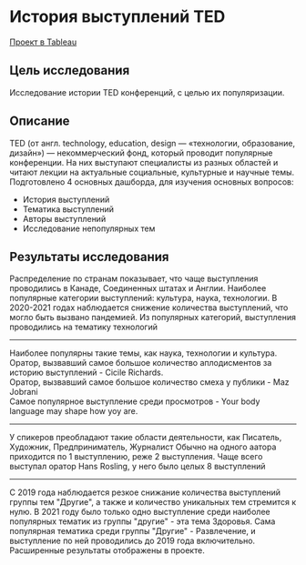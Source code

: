 # История выступлений TED
[Проект в Tableau](https://public.tableau.com/views/project_17294301277460/sheet24?:language=en-US&:sid=&:redirect=auth&:display_count=n&:origin=viz_share_link)
## Цель исследования
Исследование истории TED конференций, с целью их популяризации.
## Описание
TED (от англ. technology, education, design — «технологии, образование, дизайн») — некоммерческий фонд, который проводит популярные конференции. На них выступают специалисты из разных областей и читают лекции на актуальные социальные, культурные и научные темы. <br>
Подготовлено 4 основных дашборда, для изучения основных вопросов:
- История выступлений
- Тематика выступлений
- Авторы выступлений
- Исследование непопулярных тем
## Результаты исследования
Распределение по странам показывает, что чаще выступления проводились в Канаде, Соединенных штатах и Англии. 
Наиболее популярные категории выступлений: культура, наука, технологии. 
В 2020-2021 годах наблюдается снижение количества выступлений, что могло быть вызвано пандемией. Из популярных категорий, выступления проводились на тематику технологий

---
Наиболее популярны такие темы, как наука, технологии и культура.<br>
Оратор, вызвавший самое большое количество аплодисментов за историю выступлений - Cicile Richards.<br>
Оратор, вызвавший самое большое количество смеха у публики - Maz Jobrani <br>
Самое популярное выступление среди просмотров - Your body language may shape how yoy are.

---
У спикеров преобладают такие области деятельности, как Писатель, Художник, Предприниматель, Журналист
Обычно на одного аатора приходится по 1 выступлению, реже 2 выступления. Чаще всего выступал оратор Hans Rosling, у него было целых 8 выступлений

---
С 2019 года наблюдается резкое снижание количества выступлений группы тем "Другие", а также и количество уникальных тем стремится к нулю. В 2021 году было только одно выступление среди наиболее популярных тематик из группы "другие" - эта тема Здоровья. Сама популярная тематика среди группы "Другие" - Развлечение, и выступление по ней проводились до 2019 года включительно.<br>
Расширенные результаты отображены в проекте.
